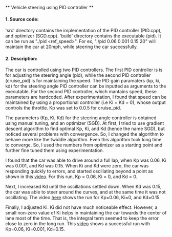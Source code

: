 ** Vehicle steering using PID controller **

#### 1. Source code:
'src' directory contains the implementation of the PID controller
(PID.cpp), and optimizer (SGD.cpp). 'build' directory contains the executable
(pid). It can be run as "./pid <Kp> <Ki> <Kd> <ref_speed>". For ex, "./pid 0.06
0.001 0.15 20" will maintain the car at 20mph, while steering the car
successfully.

#### 2. Description:
The car is controlled using two PID controllers. The first PID controller is
is for adjusting the steering angle (pid), while the second PID controller
(cruise_pid) is for maintaining the speed. The PID gain paramaters (kp, ki, kd)
for the steering angle PID controller can be inputted as arguments to the
executable. For the second PID controller, which mantains speed, these parameters
are hardcoded. After experimentation, I found that speed can be maintained by
using a proportional controller (i.e Ki = Kd = 0), whose output controls the
throttle. Kp was set to 0.0.5 for cruise_pid.

The parameters (Kp, Ki, Kd) for the steering angle controller is obtained using
manual tuning, and an optimizer (SGD). At first, I tried to use gradient descent
algorithm to find optimal Kp, Ki, and Kd (hence the name SGD), but noticed
several problems with convergence. So, I changed the algorithm to behave more
like the twiddle algorithm. Even this algorithm took long time to converge. So, I
used the numbers from optimizer as a starting point and further fine tuned them
using experimentation.

I found that the car was able to drive around a full lap, when Kp was 0.06,
Ki was 0.001, and Kd was 0.15. When Ki and Kd were zero, the car was responding
quickly to errors, and started oscillating beyond a point as shown in this
[video](./videos/p_only.mp4). For this run, Kp = 0.06, Ki = 0, and Kd = 0.

Next, I increased Kd until the oscillations settled down. When Kd was 0.15, the
car was able to steer around the curves, and at the same time it was not
oscillating. The video [here](./videos/pi_only.mp4) shows the run for Kp=0.06,
Ki=0, and Kd=0.15.

Finally, I adjusted Ki. Ki did not have much noticeable effect. However,
a small non-zero value of Ki helps in maintaining the car towards the center of
lane most of the time. That is, the integral term seemed to keep the error close to
zero in the long run. This [video](./videos/pid.mp4) shows a successful run with
Kp=0.06, Ki=0.001, Kd=0.15.
